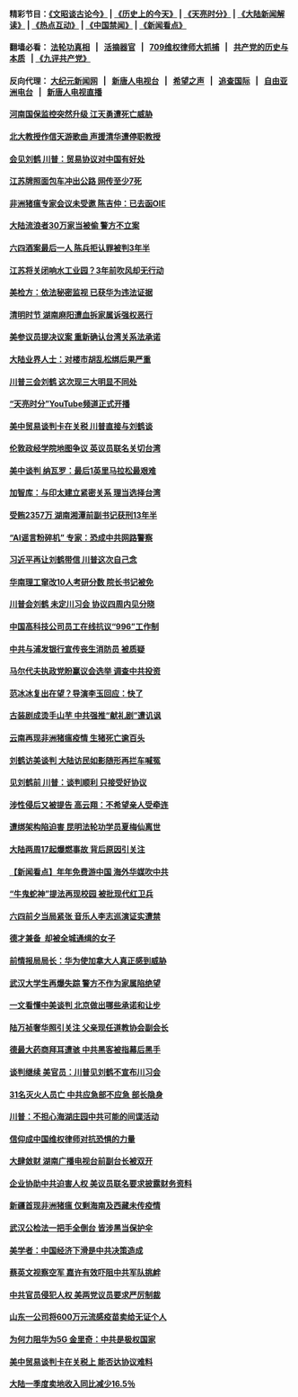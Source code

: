 #### 精彩节目：[《文昭谈古论今》](http://134.209.198.168/wenzhao) | [《历史上的今天》](http://134.209.198.168/today-in-history) | [《天亮时分》](http://134.209.198.168/tianliang) | [《大陆新闻解读》](http://134.209.198.168/ntdtv-comedy) | [《热点互动》](http://134.209.198.168/ntdtv-rdhd)  | [《中国禁闻》](http://134.209.198.168/ntdtv-news) | [《新闻看点》](http://134.209.198.168/news-insight) 

  #### 翻墙必看： [法轮功真相](http://134.209.198.168:10000/videos/truth.html) &nbsp;&nbsp;|&nbsp;&nbsp; [活摘器官](http://134.209.198.168:10000/videos/res/Organs/) &nbsp;&nbsp;|&nbsp;&nbsp; [709维权律师大抓捕](http://134.209.198.168:10000/videos/709/) &nbsp;&nbsp;|&nbsp;&nbsp; [共产党的历史与本质](http://134.209.198.168:10000/videos/ccp.html) &nbsp;&nbsp;| [《九评共产党》](http://134.209.198.168:10000/videos/jiuping/) 

#### 反向代理： [大纪元新闻网](http://134.209.198.168:10080/) &nbsp;&nbsp;|&nbsp;&nbsp; [新唐人电视台](http://134.209.198.168:8000/) &nbsp;&nbsp;|&nbsp;&nbsp; [希望之声](http://134.209.198.168:8200/) &nbsp;&nbsp;|&nbsp;&nbsp; [追查国际](http://134.209.198.168:10010/) &nbsp;&nbsp;|&nbsp;&nbsp; [自由亚洲电台](http://134.209.198.168:9800/) &nbsp;&nbsp;|&nbsp;&nbsp; [新唐人电视直播](http://134.209.198.168/) 

#### [河南国保监控突然升级 江天勇遭死亡威胁](../pages/nsc413/n11165266.md?t=04051237) 

#### [北大教授作信天游歌曲 声援清华遭停职教授](../pages/nsc413/n11164418.md?t=04051237) 

#### [会见刘鹤 川普：贸易协议对中国有好处](../pages/nsc413/n11165221.md?t=04051237) 

#### [江苏牌照面包车冲出公路 网传至少7死](../pages/nsc413/n11165064.md?t=04051237) 


#### [非洲猪瘟专家会议未受邀 陈吉仲：已去函OIE](../pages/nsc413/n11165024.md?t=04051237) 

#### [大陆流浪者30万家当被偷 警方不立案](../pages/nsc413/n11164847.md?t=04051237) 

#### [六四酒案最后一人 陈兵拒认罪被判3年半](../pages/nsc413/n11163958.md?t=04051237) 

#### [江苏将关闭响水工业园？3年前吹风却无行动](../pages/nsc413/n11164841.md?t=04051237) 

#### [美检方：依法秘密监视 已获华为违法证据](../pages/nsc413/n11163689.md?t=04051237) 

#### [清明时节 湖南麻阳遭血拆家属诉强权恶行](../pages/nsc413/n11163199.md?t=04051237) 

#### [美参议员提决议案 重新确认台湾关系法承诺](../pages/nsc413/n11164571.md?t=04051237) 

#### [大陆业界人士：对楼市胡乱松绑后果严重](../pages/nsc413/n11164005.md?t=04051237) 

#### [川普三会刘鹤 这次现三大明显不同处](../pages/nsc413/n11164524.md?t=04051237) 

#### [“天亮时分”YouTube频道正式开播](../pages/nsc413/n11164551.md?t=04051237) 

#### [美中贸易谈判卡在关税 川普直接与刘鹤谈](../pages/nsc413/n11164483.md?t=04051237) 

#### [伦敦政经学院地图争议 英议员联名关切台湾](../pages/nsc413/n11164453.md?t=04051237) 

#### [美中谈判 纳瓦罗：最后1英里马拉松最艰难](../pages/nsc413/n11164249.md?t=04051237) 

#### [加智库：与印太建立紧密关系 理当选择台湾](../pages/nsc413/n11164415.md?t=04051237) 

#### [受贿2357万 湖南湘潭前副书记获刑13年半](../pages/nsc413/n11163639.md?t=04051237) 

#### [“AI谣言粉碎机” 专家：恐成中共网路警察](../pages/nsc413/n11163904.md?t=04051237) 

#### [习近平再让刘鹤带信 川普这次自己念](../pages/nsc413/n11164167.md?t=04051237) 

#### [华南理工窜改10人考研分数 院长书记被免](../pages/nsc413/n11163142.md?t=04051237) 

#### [川普会刘鹤 未定川习会 协议四周内见分晓](../pages/nsc413/n11163844.md?t=04051237) 

#### [中国高科技公司员工在线抗议“996”工作制](../pages/nsc413/n11163835.md?t=04051237) 

#### [中共与浦发银行宣传丧生消防员 被质疑](../pages/nsc413/n11163520.md?t=04051237) 

#### [马尔代夫执政党盼赢议会选举 调查中共投资](../pages/nsc413/n11163495.md?t=04051237) 

#### [范冰冰复出在望？导演李玉回应：快了](../pages/nsc413/n11163094.md?t=04051237) 

#### [古装剧成烫手山芋 中共强推“献礼剧”遭讥讽](../pages/nsc413/n11160891.md?t=04051237) 

#### [云南再现非洲猪瘟疫情 生猪死亡逾百头](../pages/nsc413/n11163609.md?t=04051237) 

#### [刘鹤访美谈判 大陆访民如影随形再拦车喊冤](../pages/nsc413/n11163547.md?t=04051237) 

#### [见刘鹤前 川普：谈判顺利 只接受好协议](../pages/nsc413/n11162965.md?t=04051237) 

#### [涉性侵后又被提告 高云翔：不希望亲人受牵连](../pages/nsc413/n11163273.md?t=04051237) 

#### [遭绑架构陷迫害 昆明法轮功学员夏梅仙离世](../pages/nsc413/n11160128.md?t=04051237) 

#### [大陆两周17起爆燃事故 背后原因引关注](../pages/nsc413/n11163316.md?t=04051237) 

#### [【新闻看点】年年免费游中国 海外华媒吹中共](../pages/nsc413/n11163361.md?t=04051237) 

#### [“牛鬼蛇神”提法再现校园 被批现代红卫兵](../pages/nsc413/n11163551.md?t=04051237) 

#### [六四前夕当局紧张 音乐人李志巡演证实遭禁](../pages/nsc413/n11163396.md?t=04051237) 

#### [德才兼备  却被全城通缉的女子](../pages/nsc413/n11161232.md?t=04051237) 

#### [前情报局局长：华为使加拿大人真正感到威胁](../pages/nsc413/n11163416.md?t=04051237) 

#### [武汉大学生再爆失踪 警方不作为家属陷绝望](../pages/nsc413/n11163251.md?t=04051237) 

#### [一文看懂中美谈判 北京做出哪些承诺和让步](../pages/nsc413/n11162886.md?t=04051237) 

#### [陆万祯奢华照引关注 父亲现任道教协会副会长](../pages/nsc413/n11163115.md?t=04051237) 

#### [德最大药商拜耳遭骇 中共黑客被指幕后黑手](../pages/nsc413/n11163152.md?t=04051237) 

#### [谈判继续 美官员：川普见刘鹤不宣布川习会](../pages/nsc413/n11163387.md?t=04051237) 

#### [31名灭火人员亡 中共应急部不应急 部长隐身](../pages/nsc413/n11163049.md?t=04051237) 

#### [川普：不担心海湖庄园中共可能的间谍活动](../pages/nsc413/n11163088.md?t=04051237) 

#### [信仰成中国维权律师对抗恐惧的力量](../pages/nsc413/n11162894.md?t=04051237) 


#### [大肆敛财 湖南广播电视台前副台长被双开](../pages/nsc413/n11162535.md?t=04051237) 

#### [企业协助中共迫害人权 美议员联名要求披露财务资料](../pages/nsc413/n11162713.md?t=04051237) 

#### [新疆首现非洲猪瘟 仅剩海南及西藏未传疫情](../pages/nsc413/n11162263.md?t=04051237) 

#### [武汉公检法一把手全倒台 皆涉黑当保护伞](../pages/nsc413/n11162332.md?t=04051237) 

#### [美学者：中国经济下滑是中共决策造成](../pages/nsc413/n11161823.md?t=04051237) 

#### [蔡英文视察空军 嘉许有效吓阻中共军队挑衅](../pages/nsc413/n11162088.md?t=04051237) 

#### [中共官员侵犯人权 美两党议员要求严厉制裁](../pages/nsc413/n11161642.md?t=04051237) 

#### [山东一公司将600万元流感疫苗卖给无证个人](../pages/nsc413/n11161941.md?t=04051237) 

#### [为何力阻华为5G 金里奇：中共是极权国家](../pages/nsc413/n11160683.md?t=04051237) 

#### [美中贸易谈判卡在关税上 能否达协议难料](../pages/nsc413/n11161289.md?t=04051237) 

#### [大陆一季度卖地收入同比减少16.5％](../pages/nsc413/n11161632.md?t=04051237) 

